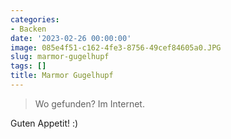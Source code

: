 ```yaml
---
categories:
- Backen
date: '2023-02-26 00:00:00'
image: 085e4f51-c162-4fe3-8756-49cef84605a0.JPG
slug: marmor-gugelhupf
tags: []
title: Marmor Gugelhupf
---
```



> Wo gefunden? Im Internet.

Guten Appetit! :)